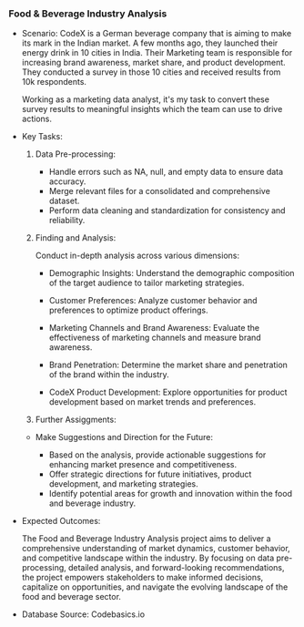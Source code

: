 ### **Food & Beverage Industry Analysis**

 - Scenario:
   CodeX is a German beverage company that is aiming to make its mark in the Indian market. A few months ago, they
   launched their energy drink in 10 cities in India. Their Marketing team is responsible for increasing
   brand awareness, market share, and product development. They conducted a survey in those 10 cities and received
   results from 10k respondents.
   
   Working as a marketing data analyst, it's my task to convert these survey results to meaningful insights which the
   team can use to drive actions.

- Key Tasks:

  1. Data Pre-processing:

     - Handle errors such as NA, null, and empty data to ensure data accuracy.
     - Merge relevant files for a consolidated and comprehensive dataset.
     - Perform data cleaning and standardization for consistency and reliability.
    
   2. Finding and Analysis:

      Conduct in-depth analysis across various dimensions:

      - Demographic Insights: Understand the demographic composition of the target audience to tailor marketing
        strategies.
        
      - Customer Preferences: Analyze customer behavior and preferences to optimize product offerings.

      - Marketing Channels and Brand Awareness: Evaluate the effectiveness of marketing channels and measure brand
        awareness.
        
      - Brand Penetration: Determine the market share and penetration of the brand within the industry.
        
      - CodeX Product Development: Explore opportunities for product development based on market trends and
        preferences.

   3. Further Assiggments:

     - Make Suggestions and Direction for the Future:
 
        - Based on the analysis, provide actionable suggestions for enhancing market presence and competitiveness.
        - Offer strategic directions for future initiatives, product development, and marketing strategies.
        - Identify potential areas for growth and innovation within the food and beverage industry.

- Expected Outcomes:

  The Food and Beverage Industry Analysis project aims to deliver a comprehensive understanding of market dynamics,
  customer behavior, and competitive landscape within the industry. By focusing on data pre-processing, detailed
  analysis, and forward-looking recommendations, the project empowers stakeholders to make informed decisions,
  capitalize on opportunities, and navigate the evolving landscape of the food and beverage sector.

- Database Source: Codebasics.io
